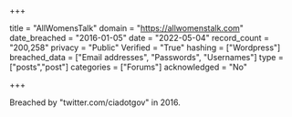 +++

title = "AllWomensTalk"
domain = "https://allwomenstalk.com"
date_breached = "2016-01-05"
date = "2022-05-04"
record_count = "200,258"
privacy = "Public"
Verified = "True"
hashing = ["Wordpress"]
breached_data = ["Email addresses", "Passwords", "Usernames"]
type = ["posts","post"]
categories = ["Forums"]
acknowledged = "No"


+++


Breached by "twitter.com/ciadotgov" in 2016.


